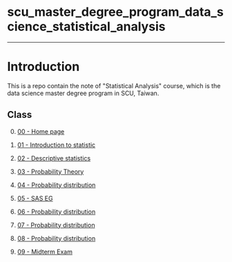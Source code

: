 # scu_master_degree_program_data_science_statistical_analysis

---

# Introduction

This is a repo contain the note of "Statistical Analysis" course, which is the data science master degree program in SCU, Taiwan.

## Class

 0. [00 - Home page](https://seimwiwa.github.io/scu_master_degree_program_data_science_statistical_analysis/)
 
 1. [01 - Introduction to statistic](https://seimwiwa.github.io/scu_master_degree_program_data_science_statistical_analysis/20220916_Introduction_to_statistic.html)

 2. [02 - Descriptive statistics](https://seimwiwa.github.io/scu_master_degree_program_data_science_statistical_analysis/20220923_Descriptive_Statistics.html)

 3. [03 - Probability Theory](https://seimwiwa.github.io/scu_master_degree_program_data_science_statistical_analysis/20220930_Probability_Theory.html)

 4. [04 - Probability distribution](https://seimwiwa.github.io/scu_master_degree_program_data_science_statistical_analysis/20221007_Probability_distribution.html)
 
 5. [05 - SAS EG](https://seimwiwa.github.io/scu_master_degree_program_data_science_statistical_analysis/20221014_SAS_EG.html)

 6. [06 - Probability distribution](https://seimwiwa.github.io/scu_master_degree_program_data_science_statistical_analysis/20221021_Probability_distribution.html)
 
 7. [07 - Probability distribution]()
 
 8. [08 - Probability distribution]()
 
 9. [09 - Midterm Exam]()

 
